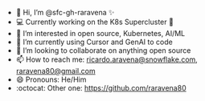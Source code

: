 - 👋 Hi, I’m @sfc-gh-raravena ✨
- 💻 Currently working on the K8s Supercluster 💪
- 👀 I’m interested in open source, Kubernetes, AI/ML
- 🌱 I’m currently using Cursor and GenAI to code
- 💞️ I’m looking to collaborate on anything open source
- 📫 How to reach me: ricardo.aravena@snowflake.com, raravena80@gmail.com
- 😄 Pronouns: He/Him
- :octocat: Other one: https://github.com/raravena80
<!---
sfc-gh-raravena/sfc-gh-raravena is a ✨ special ✨ repository because its `README.md` (this file) appears on your GitHub profile.
You can click the Preview link to take a look at your changes.
--->
